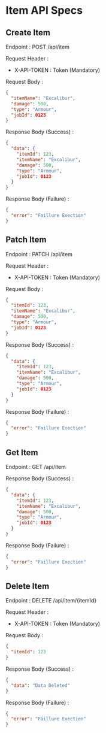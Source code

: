 # Item API Specs

## Create Item

Endpoint : POST /api/item

Request Header :

- X-API-TOKEN : Token (Mandatory)

Request Body :

```json
{
  "itemName": "Excalibur",
  "damage": 500,
  "type": "Armour",
  "jobId": 0123
}
```

Response Body (Success) :

```json
{
  "data": {
    "itemId": 123,
    "itemName": "Excalibur",
    "damage": 500,
    "type": "Armour",
    "jobId": 0123
  }
}
```

Response Body (Failure) :

```json
{
  "error": "Faillure Exection"
}
```

## Patch Item

Endpoint : PATCH /api/item

Request Header :

- X-API-TOKEN : Token (Mandatory)

Request Body :

```json
{
  "itemId": 123,
  "itemName": "Excalibur",
  "damage": 500,
  "type": "Armour",
  "jobId": 0123
}
```

Response Body (Success) :

```json
{
  "data": {
    "itemId": 123,
    "itemName": "Excalibur",
    "damage": 500,
    "type": "Armour",
    "jobId": 0123
  }
}
```

Response Body (Failure) :

```json
{
  "error": "Faillure Exection"
}
```

## Get Item

Endpoint : GET /api/item

Response Body (Success) :

```json
{
  "data": {
    "itemId": 123,
    "itemName": "Excalibur",
    "damage": 500,
    "type": "Armour",
    "jobId": 0123
  }
}
```

Response Body (Failure) :

```json
{
  "error": "Faillure Exection"
}
```

## Delete Item

Endpoint : DELETE /api/item/{itemId}

Request Header :

- X-API-TOKEN : Token (Mandatory)

Request Body :

```json
{
  "itemId": 123
}
```

Response Body (Success) :

```json
{
  "data": "Data Deleted"
}
```

Response Body (Failure) :

```json
{
  "error": "Faillure Exection"
}
```

